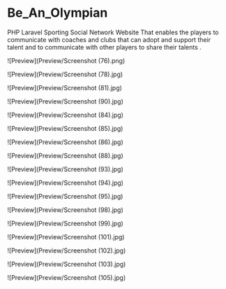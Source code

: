 # Be_An_Olympian
PHP Laravel Sporting Social Network Website That enables the players to communicate with coaches and clubs that can adopt and support their talent and to communicate with other players to share their talents .

![Preview](Preview/Screenshot (76).png)

![Preview](Preview/Screenshot (78).jpg)

![Preview](Preview/Screenshot (81).jpg)

![Preview](Preview/Screenshot (90).jpg)

![Preview](Preview/Screenshot (84).jpg)

![Preview](Preview/Screenshot (85).jpg)

![Preview](Preview/Screenshot (86).jpg)

![Preview](Preview/Screenshot (88).jpg)

![Preview](Preview/Screenshot (93).jpg)

![Preview](Preview/Screenshot (94).jpg)

![Preview](Preview/Screenshot (95).jpg)

![Preview](Preview/Screenshot (98).jpg)

![Preview](Preview/Screenshot (99).jpg)

![Preview](Preview/Screenshot (101).jpg)

![Preview](Preview/Screenshot (102).jpg)

![Preview](Preview/Screenshot (103).jpg)

![Preview](Preview/Screenshot (105).jpg)

